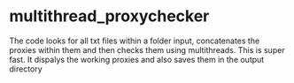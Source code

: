 # multithread_proxychecker

The code looks for all txt files within a folder input, concatenates the proxies within them and then checks them using multithreads. This is super fast. It dispalys the working proxies and also saves them in the output directory

